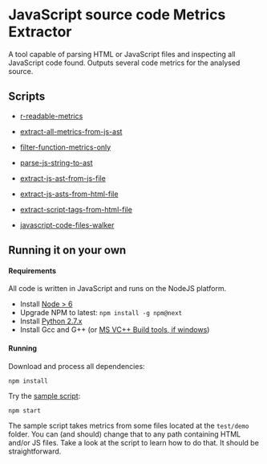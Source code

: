 # JavaScript source code Metrics Extractor

A tool capable of parsing HTML or JavaScript files and inspecting all JavaScript
code found. Outputs several code metrics for the analysed source.

## Scripts

- [r-readable-metrics](src/r/r-readable-metrics.js)

- [extract-all-metrics-from-js-ast](src/metrics/extract-all-metrics-from-js-ast.js)
- [filter-function-metrics-only](src/metrics/filter-function-metrics-only.js)

- [parse-js-string-to-ast](src/parsing/js/parse-js-string-to-ast.js)
- [extract-js-ast-from-js-file](src/parsing/js/extract-js-ast-from-js-file.js)
- [extract-js-asts-from-html-file](src/parsing/js/extract-js-asts-from-html-file.js)

- [extract-script-tags-from-html-file](src/parsing/html/extract-script-tags-from-html-file.js)

- [javascript-code-files-walker](src/dirwalking/javascript-code-files-walker.js)

## Running it on your own

#### Requirements

All code is written in JavaScript and runs on the NodeJS platform.

- Install [Node > 6](https://nodejs.org/en/download/)
- Upgrade NPM to latest: `npm install -g npm@next`
- Install [Python 2.7.x](https://www.python.org/download/releases/2.7/)
- Install Gcc and G++ (or [MS VC++ Build tools, if windows](http://acdcjunior.github.io/node-gyp-windows.html))

#### Running

Download and process all dependencies:
 
    npm install
    
Try the [sample script](src/index.js):

    npm start
    
The sample script takes metrics from some files located at the `test/demo` folder.
You can (and should) change that to any path containing HTML and/or JS files.
Take a look at the script to learn how to do that. It should be straightforward.